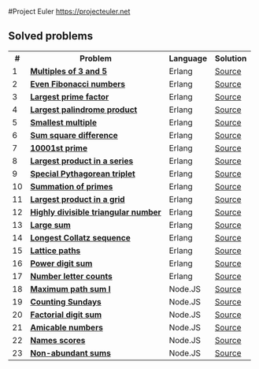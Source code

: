 #Project Euler
https://projecteuler.net

## Solved problems
 
<table>
    <tr>
        <th>#</th>
        <th>Problem</th>
        <th>Language</th>
        <th>Solution</th>
    </tr>
    <tr>
        <td>1</td>
        <td>
            <b>
                <a href="https://projecteuler.net/problem=1">
                    Multiples of 3 and 5
                </a>
            </b>
        </td>
        <td>Erlang</td>
        <td>
            <a href="https://github.com/aklotos/project_euler/blob/master/erlang/src/problem_1.erl">Source</a>
        </td>
    </tr>
    <tr>
        <td>2</td>
        <td>
            <b>
                <a href="https://projecteuler.net/problem=2">
                    Even Fibonacci numbers
                </a>
            </b>
        </td>
        <td>Erlang</td>
        <td>
            <a href="https://github.com/aklotos/project_euler/blob/master/erlang/src/problem_2.erl">Source</a>
        </td>
    </tr>
    <tr>
        <td>3</td>
        <td>
            <b>
                <a href="https://projecteuler.net/problem=3">
                    Largest prime factor
                </a>
            </b>
        </td>
        <td>Erlang</td>
        <td>
            <a href="https://github.com/aklotos/project_euler/blob/master/erlang/src/problem_3.erl">Source</a>
        </td>
    </tr>
    <tr>
        <td>4</td>
        <td>
            <b>
                <a href="https://projecteuler.net/problem=4">
                    Largest palindrome product
                </a>
            </b>
        </td>
        <td>Erlang</td>
        <td>
            <a href="https://github.com/aklotos/project_euler/blob/master/erlang/src/problem_4.erl">Source</a>
        </td>
    </tr>
    <tr>
        <td>5</td>
        <td>
            <b>
                <a href="https://projecteuler.net/problem=5">
                    Smallest multiple
                </a>
            </b>
        </td>
        <td>Erlang</td>
        <td>
            <a href="https://github.com/aklotos/project_euler/blob/master/erlang/src/problem_5.erl">Source</a>
        </td>
    </tr>
    <tr>
        <td>6</td>
        <td>
            <b>
                <a href="https://projecteuler.net/problem=6">
                    Sum square difference
                </a>
            </b>
        </td>
        <td>Erlang</td>
        <td>
            <a href="https://github.com/aklotos/project_euler/blob/master/erlang/src/problem_6.erl">Source</a>
        </td>
    </tr>
    <tr>
        <td>7</td>
        <td>
            <b>
                <a href="https://projecteuler.net/problem=7">
                    10001st prime
                </a>
            </b>
        </td>
        <td>Erlang</td>
        <td>
            <a href="https://github.com/aklotos/project_euler/blob/master/erlang/src/problem_7.erl">Source</a>
        </td>
    </tr>
    <tr>
        <td>8</td>
        <td>
            <b>
                <a href="https://projecteuler.net/problem=8">
                    Largest product in a series
                </a>
            </b>
        </td>
        <td>Erlang</td>
        <td>
            <a href="https://github.com/aklotos/project_euler/blob/master/erlang/src/problem_8.erl">Source</a>
        </td>
    </tr>
    <tr>
        <td>9</td>
        <td>
            <b>
                <a href="https://projecteuler.net/problem=9">
                    Special Pythagorean triplet
                </a>
            </b>
        </td>
        <td>Erlang</td>
        <td>
            <a href="https://github.com/aklotos/project_euler/blob/master/erlang/src/problem_9.erl">Source</a>
        </td>
    </tr>
    <tr>
        <td>10</td>
        <td>
            <b>
                <a href="https://projecteuler.net/problem=10">
                    Summation of primes
                </a>
            </b>
        </td>
        <td>Erlang</td>
        <td>
            <a href="https://github.com/aklotos/project_euler/blob/master/erlang/src/problem_10.erl">Source</a>
        </td>
    </tr>
    <tr>
        <td>11</td>
        <td>
            <b>
                <a href="https://projecteuler.net/problem=11">
                    Largest product in a grid
                </a>
            </b>
        </td>
        <td>Erlang</td>
        <td>
            <a href="https://github.com/aklotos/project_euler/blob/master/erlang/src/problem_11.erl">Source</a>
        </td>
    </tr>
    <tr>
        <td>12</td>
        <td>
            <b>
                <a href="https://projecteuler.net/problem=12">
                    Highly divisible triangular number
                </a>
            </b>
        </td>
        <td>Erlang</td>
        <td>
            <a href="https://github.com/aklotos/project_euler/blob/master/erlang/src/problem_12.erl">Source</a>
        </td>
    </tr>
    <tr>
        <td>13</td>
        <td>
            <b>
                <a href="https://projecteuler.net/problem=13">
                    Large sum
                </a>
            </b>
        </td>
        <td>Erlang</td>
        <td>
            <a href="https://github.com/aklotos/project_euler/blob/master/erlang/src/problem_13.erl">Source</a>
        </td>
    </tr>
    <tr>
        <td>14</td>
        <td>
            <b>
                <a href="https://projecteuler.net/problem=14">
                    Longest Collatz sequence
                </a>
            </b>
        </td>
        <td>Erlang</td>
        <td>
            <a href="https://github.com/aklotos/project_euler/blob/master/erlang/src/problem_14.erl">Source</a>
        </td>
    </tr>
    <tr>
        <td>15</td>
        <td>
            <b>
                <a href="https://projecteuler.net/problem=15">
                    Lattice paths
                </a>
            </b>
        </td>
        <td>Erlang</td>
        <td>
            <a href="https://github.com/aklotos/project_euler/blob/master/erlang/src/problem_15.erl">Source</a>
        </td>
    </tr>
    <tr>
        <td>16</td>
        <td>
            <b>
                <a href="https://projecteuler.net/problem=16">
                    Power digit sum
                </a>
            </b>
        </td>
        <td>Erlang</td>
        <td>
            <a href="https://github.com/aklotos/project_euler/blob/master/erlang/src/problem_16.erl">Source</a>
        </td>
    </tr>
    <tr>
        <td>17</td>
        <td>
            <b>
                <a href="https://projecteuler.net/problem=17">
                    Number letter counts
                </a>
            </b>
        </td>
        <td>Erlang</td>
        <td>
            <a href="https://github.com/aklotos/project_euler/blob/master/erlang/src/problem_17.erl">Source</a>
        </td>
    </tr>
    <tr>
        <td>18</td>
        <td>
            <b>
                <a href="https://projecteuler.net/problem=18">
                    Maximum path sum I
                </a>
            </b>
        </td>
        <td>Node.JS</td>
        <td>
            <a href="https://github.com/aklotos/project_euler/blob/master/nodejs/lib/problem_18.js">Source</a>
        </td>
    </tr>
    <tr>
        <td>19</td>
        <td>
            <b>
                <a href="https://projecteuler.net/problem=19">
                    Counting Sundays
                </a>
            </b>
        </td>
        <td>Node.JS</td>
        <td>
            <a href="https://github.com/aklotos/project_euler/blob/master/nodejs/lib/problem_19.js">Source</a>
        </td>
    </tr>
    <tr>
        <td>20</td>
        <td>
            <b>
                <a href="https://projecteuler.net/problem=20">
                    Factorial digit sum
                </a>
            </b>
        </td>
        <td>Node.JS</td>
        <td>
            <a href="https://github.com/aklotos/project_euler/blob/master/nodejs/lib/problem_20.js">Source</a>
        </td>
    </tr>
    <tr>
        <td>21</td>
        <td>
            <b>
                <a href="https://projecteuler.net/problem=21">
                    Amicable numbers
                </a>
            </b>
        </td>
        <td>Node.JS</td>
        <td>
            <a href="https://github.com/aklotos/project_euler/blob/master/nodejs/lib/problem_21.js">Source</a>
        </td>
    </tr>
    <tr>
        <td>22</td>
        <td>
            <b>
                <a href="https://projecteuler.net/problem=22">
                    Names scores
                </a>
            </b>
        </td>
        <td>Node.JS</td>
        <td>
            <a href="https://github.com/aklotos/project_euler/blob/master/nodejs/lib/problem_22.js">Source</a>
        </td>
    </tr>
    <tr>
        <td>23</td>
        <td>
            <b>
                <a href="https://projecteuler.net/problem=23">
                    Non-abundant sums
                </a>
            </b>
        </td>
        <td>Node.JS</td>
        <td>
            <a href="https://github.com/aklotos/project_euler/blob/master/nodejs/lib/problem_23.js">Source</a>
        </td>
    </tr>
</table>